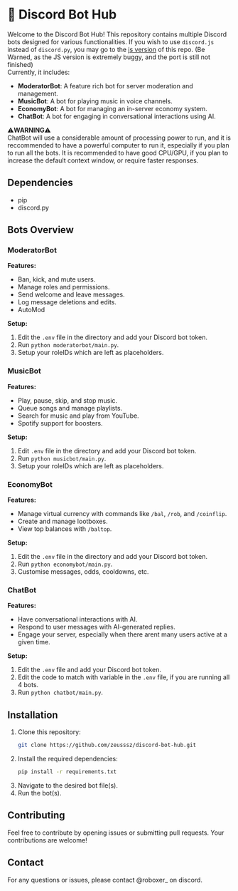 # 🤖 Discord Bot Hub

Welcome to the Discord Bot Hub! This repository contains multiple Discord bots designed for various functionalities. If you wish to use `discord.js` instead of `discord.py`, you may go to the [js version](https://github.com/zeusssz/discord-bot-hub/tree/js-version) of this repo. (Be Warned, as the JS version is extremely buggy, and the port is still not finished)
<br>
Currently, it includes:

- **ModeratorBot**: A feature rich bot for server moderation and management.
- **MusicBot**: A bot for playing music in voice channels.
- **EconomyBot**: A bot for managing an in-server economy system.
- **ChatBot**: A bot for engaging in conversational interactions using AI.

⚠️**WARNING**⚠️
<br>
ChatBot will use a considerable amount of processing power to run, and it is reccommended to have a powerful computer to run it, especially if you plan to run all the bots.
It is recommended to have good CPU/GPU, if you plan to increase the default context window, or require faster responses.

## Dependencies 
- pip
- discord.py

## Bots Overview

### ModeratorBot

**Features:**
- Ban, kick, and mute users.
- Manage roles and permissions.
- Send welcome and leave messages.
- Log message deletions and edits.
- AutoMod

**Setup:**
1. Edit the `.env` file in the directory and add your Discord bot token.
2. Run `python moderatorbot/main.py`.
3. Setup your roleIDs which are left as placeholders.

### MusicBot

**Features:**
- Play, pause, skip, and stop music.
- Queue songs and manage playlists.
- Search for music and play from YouTube.
- Spotify support for boosters.

**Setup:**
1. Edit `.env` file in the directory and add your Discord bot token.
2. Run `python musicbot/main.py`.
3. Setup your roleIDs which are left as placeholders.

### EconomyBot

**Features:**
- Manage virtual currency with commands like `/bal`, `/rob`, and `/coinflip`.
- Create and manage lootboxes.
- View top balances with `/baltop`.

**Setup:**
1. Edit the `.env` file in the directory and add your Discord bot token.
2. Run `python economybot/main.py`.
3. Customise messages, odds, cooldowns, etc.

### ChatBot

**Features:**
- Have conversational interactions with AI.
- Respond to user messages with AI-generated replies.
- Engage your server, especially when there arent many users active at a given time.

**Setup:**
1. Edit the `.env` file and add your Discord bot token.
2. Edit the code to match with variable in the `.env` file, if you are running all 4 bots.
3. Run `python chatbot/main.py`.

## Installation

1. Clone this repository:
   ```bash
   git clone https://github.com/zeusssz/discord-bot-hub.git
   ```
2. Install the required dependencies:
   ```bash
   pip install -r requirements.txt
   ```
3. Navigate to the desired bot file(s).
4. Run the bot(s). 

## Contributing

Feel free to contribute by opening issues or submitting pull requests. Your contributions are welcome!

## Contact

For any questions or issues, please contact @roboxer_ on discord.
